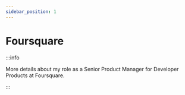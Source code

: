 ```yaml
---
sidebar_position: 1
---
```


# Foursquare

:::info

More details about my role as a Senior Product Manager for Developer Products at Foursquare.

:::
